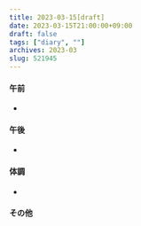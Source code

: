 ```yaml
---
title: 2023-03-15[draft]
date: 2023-03-15T21:00:00+09:00
draft: false
tags: ["diary", ""]
archives: 2023-03
slug: 521945
---
```

#### 午前
- 
#### 午後
- 
#### 体調
- 
#### その他